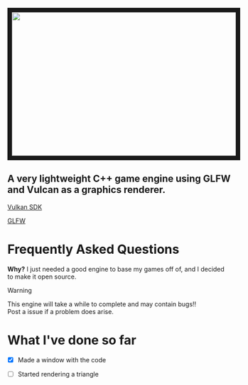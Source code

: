 <p align="center">
<img src="https://github.com/user-attachments/assets/bdf259d9-bfe2-484f-95ec-5bf0d859a17d" width="576" height="324" border="10"/>
</p>
<p align ="center">
  
## A very lightweight C++ game engine using GLFW and Vulcan as a graphics renderer.

[Vulkan SDK](https://vulkan.lunarg.com/)

[GLFW](https://www.glfw.org/)

# Frequently Asked Questions
**Why?**
I just needed a good engine to base my games off of, and I decided to make it open source.

> [!WARNING]
> This engine will take a while to complete and may contain bugs!!\
> Post a issue if a problem does arise.

# What I've done so far

- [x] Made a window with the code
- [ ] Started rendering a triangle


</p>

